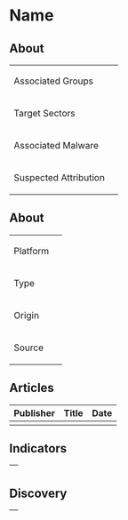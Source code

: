 <h1>Name</h1>

<h2>About</h2>
<table>
  <tr>
    <td>
      <p>Associated Groups</p>
    </td>
    <td>
      <p></p>
    </td>
  </tr>
  <tr>
    <td>
      <p>Target Sectors</p>
    </td>
    <td>
      <p></p>
    </td>
  </tr>
  <tr>
    <td>
      <p>Associated Malware</p>
    </td>
    <td>
      <p></p>
    </td>
  </tr>
  <tr>
    <td>
      <p>Suspected Attribution</p>
    </td>
    <td>
      <p></p>
    </td>
  </tr>
</table>

<h2>About</h2>
<table>
  <tr>
    <td>
      <p>Platform</p>
    </td>
    <td>
      <p></p>
    </td>
  </tr>
  <tr>
    <td>
      <p>Type</p>
    </td>
    <td>
      <p></p>
    </td>
  </tr>
  <tr>
    <td>
      <p>Origin</p>
    </td>
    <td>
      <p></p>
    </td>
  </tr>
  <tr>
    <td>
      <p>Source</p>
    </td>
    <td>
      <a href=""></a>
    </td>
  </tr>
</table>

<h2>Articles</h2>
<table>
  <thead>
    <tr>
      <th>Publisher</th>
      <th>Title</th>
      <th>Date</th>
    </tr>
  </thead>
  <tbody>
    <tr>
      <td>
        <a href=""></a>
      </td>
      <td></td>
      <td></td>
    </tr>
  </tbody>
</table>


<h2>Indicators</h2>
<table>
  <thead>
    <tr>
      <th>
        <a href=""></a>
      </th>
    </tr>
  </thead>
</table>


<h2>Discovery</h2>
<table>
  <thead>
    <tr>
      <th>
        <a href=""></a>
      </th>
   </tr>
  </thead>
</table>
